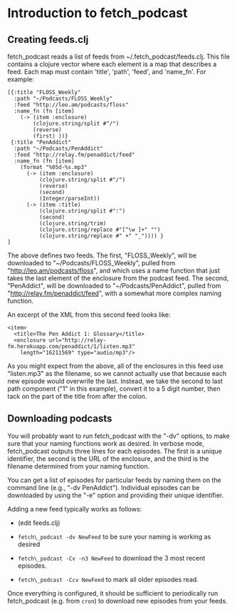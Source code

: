 # Introduction to fetch\_podcast

## Creating feeds.clj

fetch\_podcast reads a list of feeds from \~/.fetch\_podcast/feeds.clj.
This file contains a clojure vector where each element is a map that
describes a feed.  Each map must contain 'title', 'path', 'feed', and
'name\_fn'.  For example:

    [{:title "FLOSS_Weekly"
      :path "~/Podcasts/FLOSS_Weekly"
      :feed "http://leo.am/podcasts/floss"
      :name_fn (fn [item]
        (-> (item :enclosure)
            (clojure.string/split #"/")
            (reverse)
            (first) ))}
     {:title "PenAddict"
      :path "~/Podcasts/PenAddict"
      :feed "http://relay.fm/penaddict/feed"
      :name_fn (fn [item]
        (format "%05d-%s.mp3"
          (-> (item :enclosure)
              (clojure.string/split #"/")
              (reverse)
              (second)
              (Integer/parseInt))
          (-> (item :title)
              (clojure.string/split #":")
              (second)
              (clojure.string/trim)
              (clojure.string/replace #"[^\w ]+" "")
              (clojure.string/replace #" +" "_")))) }
    ]

The above defines two feeds.  The first, "FLOSS\_Weekly", will be
downloaded to "\~/Podcasts/FLOSS\_Weekly", pulled from
"http://leo.am/podcasts/floss", and which uses a name function that
just takes the last element of the enclosure from the podcast feed.
The second, "PenAddict", will be downloaded to "\~/Podcasts/PenAddict",
pulled from "http://relay.fm/penaddict/feed", with a somewhat more
complex naming function.

An excerpt of the XML from this second feed looks like:

    <item>
      <title>The Pen Addict 1: Glossary</title>
      <enclosure url="http://relay-fm.herokuapp.com/penaddict/1/listen.mp3"
        length="16211569" type="audio/mp3"/>

As you might expect from the above, all of the enclosures in this feed
use "listen.mp3" as the filename, so we cannot actually use that
because each new episode would overwrite the last.  Instead, we take
the second to last path component ("1" in this example), convert it to
a 5 digit number, then tack on the part of the title from after the
colon.


## Downloading podcasts

You will probably want to run fetch\_podcast with the "-dv" options, to make
sure that your naming functions work as desired.  In verbose mode,
fetch\_podcast outputs three lines for each episodes.  The first is a unique
identifier, the second is the URL of the enclosure, and the third is the
filename determined from your naming function.

You can get a list of episodes for particular feeds by naming them on the
command line (e.g., "-dv PenAddict").  Individual episodes can be downloaded by
using the "-e" option and providing their unique identifier.

Adding a new feed typically works as follows:

  - (edit feeds.clj)

  - `fetch\_podcast -dv NewFeed` to be sure your naming is working as desired

  - `fetch\_podcast -Cv -n3 NewFeed` to download the 3 most recent episodes.

  - `fetch\_podcast -Ccv NewFeed` to mark all older episodes read.

Once everything is configured, it should be sufficient to periodically
run fetch\_podcast (e.g. from `cron`) to download new episodes from your feeds.

